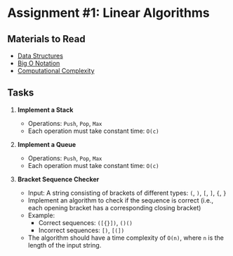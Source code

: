 # Assignment #1: Linear Algorithms

## Materials to Read

- [Data Structures](https://en.wikipedia.org/wiki/List_of_data_structures)
- [Big O Notation](https://en.wikipedia.org/wiki/Big_O_notation)
- [Computational Complexity](https://en.wikipedia.org/wiki/Computational_complexity_theory)

## Tasks

1. **Implement a Stack**

   - Operations: `Push`, `Pop`, `Max`
   - Each operation must take constant time: `O(c)`

2. **Implement a Queue**

   - Operations: `Push`, `Pop`, `Max`
   - Each operation must take constant time: `O(c)`

3. **Bracket Sequence Checker**
   - Input: A string consisting of brackets of different types: `(`, `)`, `[`, `]`, `{`, `}`
   - Implement an algorithm to check if the sequence is correct (i.e., each opening bracket has a corresponding closing bracket)
   - Example:
     - Correct sequences: `([{}])`, `()()`
     - Incorrect sequences: `[)`, `[(])`
   - The algorithm should have a time complexity of `O(n)`, where `n` is the length of the input string.
